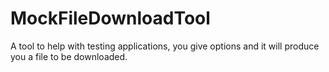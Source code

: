 # MockFileDownloadTool
A tool to help with testing applications, you give options and it will produce you a file to be downloaded.
